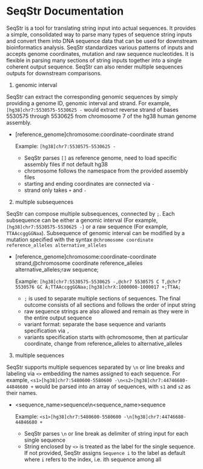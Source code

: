 # SeqStr Documentation

SeqStr is a tool for translating string input into actual sequences. It provides a simple, consolidated way to parse many types of sequence string inputs and convert them into DNA sequence data that can be used for downstream bioinformatics analysis. SeqStr standardizes various patterns of inputs and accepts genome coordinates, mutation and raw sequence nucleotides. It is flexible in parsing many sections of string inputs together into a single coherent output sequence. SeqStr can also render multiple sequences outputs for downstream comparisons.  

1. genomic interval

SeqStr can extract the corresponding genomic sequences by simply providing a genome ID, genomic interval and strand. For example, `[hg38]chr7:5530575-5530625 -` would extract reverse strand of bases 5530575 through 5530625 from chromosome 7 of the hg38 human genome assembly.
  - [reference_genome]chromosome:coordinate-coordinate strand

    Example: `[hg38]chr7:5530575-5530625 -`

      - SeqStr parses `[]` as reference genome, need to load specific assembly files if not default hg38
      - chromosome follows the namespace from the provided assembly files
      - starting and ending coordinates are connected via `-`
      - strand only takes `+` and `-`


2. multiple subsequences

SeqStr can compose multiple subsequences, connected by `;`. Each subsequence can be either a genomic interval (For example, `[hg38]chr7:5530575-5530625 -`) or a raw sequence (For example, `TTAAccggGGNaa`). Subsequence of genomic interval can be modified by a mutation specified with the syntax `@chromosome coordinate reference_alleles alternative_alleles`

  - [reference_genome]chromosome:coordinate-coordinate strand,@chromosome coordinate reference_alleles alternative_alleles;raw sequence; 

    Example: `[hg38]chr7:5530575-5530625 -,@chr7 5530575 C T,@chr7 5530576 GC A;TTAAccggGGNaa;[hg38]chrX:1000000-1000017 +;TTAA;`
    
      - `;` is used to separate multiple sections of sequences. The final outcome consists of all sections and follows the order of input string
      - raw sequence strings are also allowed and remain as they were in the entire output sequence
      - variant format: separate the base sequence and variants specification via `,`
      - variants specification starts with `@`chromosome, then at particular coordinate, change from reference_alleles to alternative_alleles

3. multiple sequences

SeqStr supports multiple sequences separated by `\n` or line breaks and labeling via `<>` embedding the names assigned to each sequence. For example, `<s1>[hg38]chr7:5480600-5580600 -\n<s2>[hg38]chr7:44746680-44846680 +` would be parsed into an array of sequences, with `s1` and `s2` as their names.

 
  - <sequence_name>sequence\n<sequence_name>sequence

    Example: `<s1>[hg38]chr7:5480600-5580600 -\n[hg38]chr7:44746680-44846680 +`

      - SeqStr parses `\n` or line break as delimiter of string input for each single sequence
      - String enclosed by `<>` is treated as the label for the single sequence. If not provided, SeqStr assigns `Sequence i` to the label as default where `i` refers to the index, i.e. ith sequence among all
    
    

